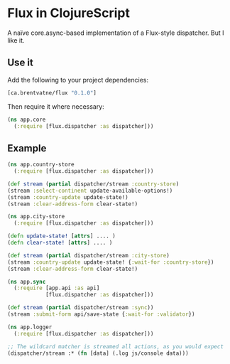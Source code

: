# Flux in ClojureScript

A naïve core.async-based implementation of a Flux-style dispatcher.
But I like it.

## Use it

Add the following to your project dependencies:
```clojure
[ca.brentvatne/flux "0.1.0"]
```

Then require it where necessary:

```clojure
(ns app.core
  (:require [flux.dispatcher :as dispatcher]))
```

## Example

```clojure
(ns app.country-store
  (:require [flux.dispatcher :as dispatcher]))

(def stream (partial dispatcher/stream :country-store)
(stream :select-continent update-available-options!)
(stream :country-update update-state!)
(stream :clear-address-form clear-state!)

(ns app.city-store
  (:require [flux.dispatcher :as dispatcher]))

(defn update-state! [attrs] .... )
(defn clear-state! [attrs] .... )

(def stream (partial dispatcher/stream :city-store)
(stream :country-update update-state! {:wait-for :country-store})
(stream :clear-address-form clear-state!)

(ns app.sync
  (:require [app.api :as api]
            [flux.dispatcher :as dispatcher]))

(def stream (partial dispatcher/stream :sync))
(stream :submit-form api/save-state {:wait-for :validator})

(ns app.logger
  (:require [flux.dispatcher :as dispatcher]))

;; The wildcard matcher is streamed all actions, as you would expect
(dispatcher/stream :* (fn [data] (.log js/console data)))
```
